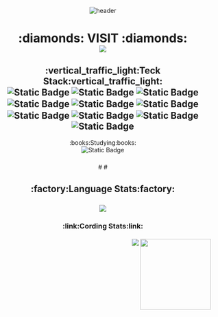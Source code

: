 <!--Heading-->
<div align = "center">
  
![header](https://capsule-render.vercel.app/api?type=waving&height=200&text=YunGi%20Lee&desc=yungi0816&fontSize-n1-30&fontAlign=75&descAlignY=68&descAlign=88&animation=fadeIn&color=timeAuto)

#

<h1>
 :diamonds: VISIT :diamonds:
  <br>
  <img align='center' src="https://hits.seeyoufarm.com/api/count/incr/badge.svg?url=https%3A%2F%2Fgithub.com%2Fyungi0816&count_bg=%23020205&title_bg=%23028210&icon=&icon_color=%23E5E0E0&title=VISIT&edge_flat=false">
</h1>


<h2> 
  :vertical_traffic_light:Teck Stack:vertical_traffic_light:
  <br>
<img align='center' alt="Static Badge" src="https://img.shields.io/badge/JavaScript-yellow?style=plastic&logo=JavaScript">
<img align='center' alt="Static Badge" src="https://img.shields.io/badge/Node.js-white?style=plastic&logo=Node.js">
<img align='center' alt="Static Badge" src="https://img.shields.io/badge/python-%233776AB?style=plastic&logo=python&logoColor=yellow">
<img align='center' alt="Static Badge" src="https://img.shields.io/badge/C%2B%2B-%2300599C?style=plastic&logo=C%2B%2B">
<img align='center'  alt="Static Badge" src="https://img.shields.io/badge/C-%23A8B9CC?style=plastic&logo=C&logoColor=black">
<img align='center'  alt="Static Badge" src="https://img.shields.io/badge/HTML5-%23E34F26?style=plastic&logo=HTML5">
<br>
<img align='center' alt="Static Badge" src="https://img.shields.io/badge/Oracle-%23F80000?style=plastic&logo=Oracle">
<img align='center' alt="Static Badge" src="https://img.shields.io/badge/UnrealEngine-%23003545?style=plastic&logo=UnrealEngine">
<img align='center' alt="Static Badge" src="https://img.shields.io/badge/Mysql-%234479A1?style=plastic&logo=Mysql&logoColor=white">
<img  align='center' alt="Static Badge" src="https://img.shields.io/badge/MariaDB-%23003545?style=plastic&logo=MariaDB&logoColor=white">
</h2>
:books:Studying:books:

<br>
<img align='center' alt="Static Badge" src="https://img.shields.io/badge/TypeScript-%233178C6?style=plastic&logo=TypeScript&logoColor=white">

<h3>

  
  </h3>
#
#
<h2>
  :factory:Language Stats:factory:
  <br>
  <br>
  <img align='center' src="https://github-readme-stats.vercel.app/api/top-langs/?username=yungi0816&layout=compact">
</h2>
<h3>
  :link:Cording Stats:link:
  <br>
  <br>
  <img align='right' src="https://github-readme-stats.vercel.app/api?username=yungi0816" height="165">
  <img align='right' src="http://mazassumnida.wtf/api/v2/generate_badge?boj=hahaho143">
</h3>


</div>
